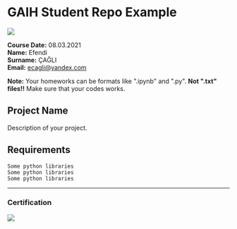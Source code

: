 # GAIH Student Repo Example
![](img/newlogo.png)

**Course Date:** 08.03.2021  
**Name:** Efendi  
**Surname:** ÇAĞLI  
**Email:** ecagli@yandex.com  

**Note:** Your homeworks can be formats like ".ipynb" and ".py". **Not ".txt" files!!** Make sure that your codes works.  

## Project Name
Description of your project.

## Requirements
```
Some python libraries
Some python libraries
Some python libraries
```
---

### Certification
![](img/TopLearnerCertificate.png)

